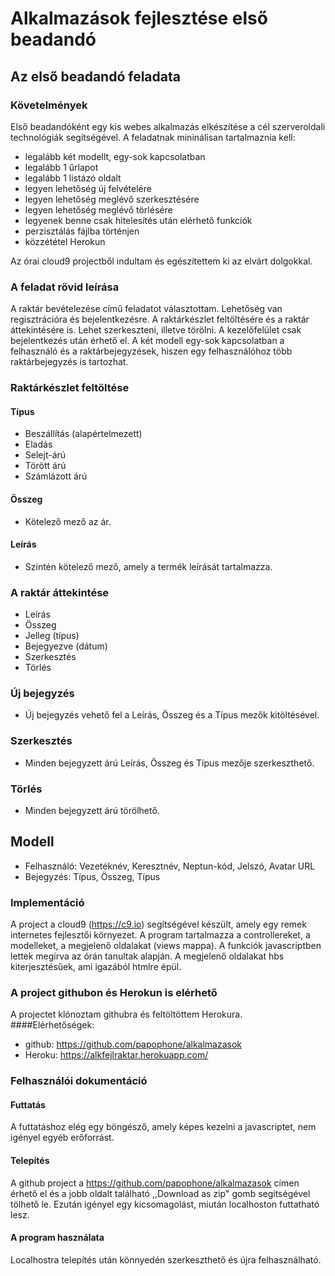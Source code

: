 # Alkalmazások fejlesztése első beadandó

## Az első beadandó feladata

### Követelmények
Első beadandóként egy kis webes alkalmazás elkészítése a cél szerveroldali technológiák segítségével. A feladatnak mininálisan tartalmaznia kell:

- legalább két modellt, egy-sok kapcsolatban
- legalább 1 űrlapot
- legalább 1 listázó oldalt
- legyen lehetőség új felvételére
- legyen lehetőség meglévő szerkesztésére
- legyen lehetőség meglévő törlésére
- legyenek benne csak hitelesítés után elérhető funkciók
- perzisztálás fájlba történjen
- közzététel Herokun

Az órai cloud9 projectből indultam és egészítettem ki az elvárt dolgokkal.

### A feladat rövid leírása

A raktár bevételezése című feladatot választottam. Lehetőség van regisztrációra és bejelentkezésre. A raktárkészlet feltöltésére és a raktár áttekintésére is. Lehet szerkeszteni, illetve törölni. A kezelőfelület csak bejelentkezés után érhető el. A két modell egy-sok kapcsolatban a felhasználó és a raktárbejegyzések, hiszen egy felhasználóhoz több raktárbejegyzés is tartozhat.

### Raktárkészlet feltöltése

#### Típus
- Beszállítás (alapértelmezett)
- Eladás
- Selejt-árú
- Törött árú
- Számlázott árú

#### Összeg
- Kötelező mező az ár.

#### Leírás
- Szintén kötelező mező, amely a termék leírását tartalmazza.

### A raktár áttekintése
- Leírás
- Összeg
- Jelleg (típus)
- Bejegyezve (dátum)
- Szerkesztés
- Törlés

### Új bejegyzés
- Új bejegyzés vehető fel a Leírás, Összeg és a Típus mezők kitöltésével.

### Szerkesztés
- Minden bejegyzett árú Leírás, Összeg és Típus mezője szerkeszthető.

### Törlés
- Minden bejegyzett árú törölhető.

## Modell
- Felhasználó: Vezetéknév, Keresztnév, Neptun-kód, Jelszó, Avatar URL
- Bejegyzés: Típus, Összeg, Típus

### Implementáció

A project a cloud9 (https://c9.io) segítségével készült, amely egy remek internetes fejlesztői környezet. A program tartalmazza a controllereket, a modelleket, a megjelenő oldalakat (views mappa). A funkciók javascriptben lettek megírva az órán tanultak alapján. A megjelenő oldalakat hbs kiterjesztésűek, ami igazából htmlre épül.

### A project githubon és Herokun is elérhető

A projectet klónoztam githubra és feltöltöttem Herokura.
####Elérhetőségek: 
- github: https://github.com/papophone/alkalmazasok
- Heroku: https://alkfejlraktar.herokuapp.com/

### Felhasználói dokumentáció

#### Futtatás
A futtatáshoz elég egy böngésző, amely képes kezelni a javascriptet, nem igényel egyéb erőforrást.

#### Telepítés
A github project a https://github.com/papophone/alkalmazasok címen érhető el és a jobb oldalt található ,,Download as zip" gomb segítségével tölhető le. Ezután igényel egy kicsomagolást, miután localhoston futtatható lesz.

#### A program használata
Localhostra telepítés után könnyedén szerkeszthető és újra felhasználható.


